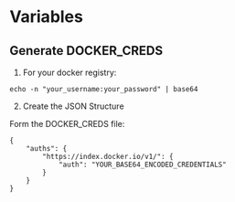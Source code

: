 # Variables

## Generate DOCKER_CREDS

1. For your docker registry:

```shell
echo -n "your_username:your_password" | base64
```

2. Create the JSON Structure

Form the DOCKER_CREDS file:  
   
```
{
    "auths": {
        "https://index.docker.io/v1/": {
            "auth": "YOUR_BASE64_ENCODED_CREDENTIALS"
        }
    }
}
```
